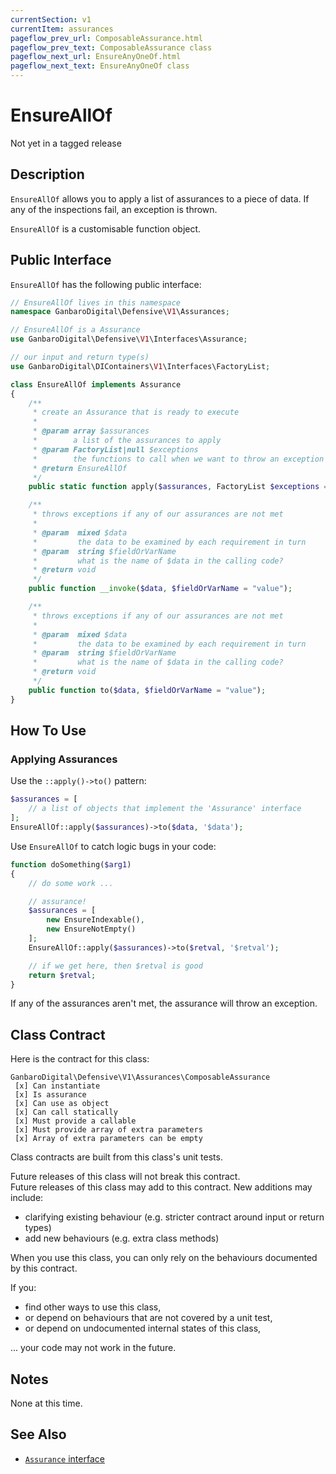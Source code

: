 ```yaml
---
currentSection: v1
currentItem: assurances
pageflow_prev_url: ComposableAssurance.html
pageflow_prev_text: ComposableAssurance class
pageflow_next_url: EnsureAnyOneOf.html
pageflow_next_text: EnsureAnyOneOf class
---
```


# EnsureAllOf

<div class="callout warning" markdown="1">
Not yet in a tagged release
</div>

## Description

`EnsureAllOf` allows you to apply a list of assurances to a piece of data. If any of the inspections fail, an exception is thrown.

`EnsureAllOf` is a customisable function object.

## Public Interface

`EnsureAllOf` has the following public interface:

```php
// EnsureAllOf lives in this namespace
namespace GanbaroDigital\Defensive\V1\Assurances;

// EnsureAllOf is a Assurance
use GanbaroDigital\Defensive\V1\Interfaces\Assurance;

// our input and return type(s)
use GanbaroDigital\DIContainers\V1\Interfaces\FactoryList;

class EnsureAllOf implements Assurance
{
    /**
     * create an Assurance that is ready to execute
     *
     * @param array $assurances
     *        a list of the assurances to apply
     * @param FactoryList|null $exceptions
     *        the functions to call when we want to throw an exception
     * @return EnsureAllOf
     */
    public static function apply($assurances, FactoryList $exceptions = null);

    /**
     * throws exceptions if any of our assurances are not met
     *
     * @param  mixed $data
     *         the data to be examined by each requirement in turn
     * @param  string $fieldOrVarName
     *         what is the name of $data in the calling code?
     * @return void
     */
    public function __invoke($data, $fieldOrVarName = "value");

    /**
     * throws exceptions if any of our assurances are not met
     *
     * @param  mixed $data
     *         the data to be examined by each requirement in turn
     * @param  string $fieldOrVarName
     *         what is the name of $data in the calling code?
     * @return void
     */
    public function to($data, $fieldOrVarName = "value");
}
```

## How To Use

### Applying Assurances

Use the `::apply()->to()` pattern:

```php
$assurances = [
    // a list of objects that implement the 'Assurance' interface
];
EnsureAllOf::apply($assurances)->to($data, '$data');
```

Use `EnsureAllOf` to catch logic bugs in your code:

```php
function doSomething($arg1)
{
    // do some work ...

    // assurance!
    $assurances = [
        new EnsureIndexable(),
        new EnsureNotEmpty()
    ];
    EnsureAllOf::apply($assurances)->to($retval, '$retval');

    // if we get here, then $retval is good
    return $retval;
}
```

If any of the assurances aren't met, the assurance will throw an exception.

## Class Contract

Here is the contract for this class:

    GanbaroDigital\Defensive\V1\Assurances\ComposableAssurance
     [x] Can instantiate
     [x] Is assurance
     [x] Can use as object
     [x] Can call statically
     [x] Must provide a callable
     [x] Must provide array of extra parameters
     [x] Array of extra parameters can be empty

Class contracts are built from this class's unit tests.

<div class="callout success">
Future releases of this class will not break this contract.
</div>

<div class="callout info" markdown="1">
Future releases of this class may add to this contract. New additions may include:

* clarifying existing behaviour (e.g. stricter contract around input or return types)
* add new behaviours (e.g. extra class methods)
</div>

<div class="callout warning" markdown="1">
When you use this class, you can only rely on the behaviours documented by this contract.

If you:

* find other ways to use this class,
* or depend on behaviours that are not covered by a unit test,
* or depend on undocumented internal states of this class,

... your code may not work in the future.
</div>

## Notes

None at this time.

## See Also

* [`Assurance` interface](../Interfaces/Assurance.html)
